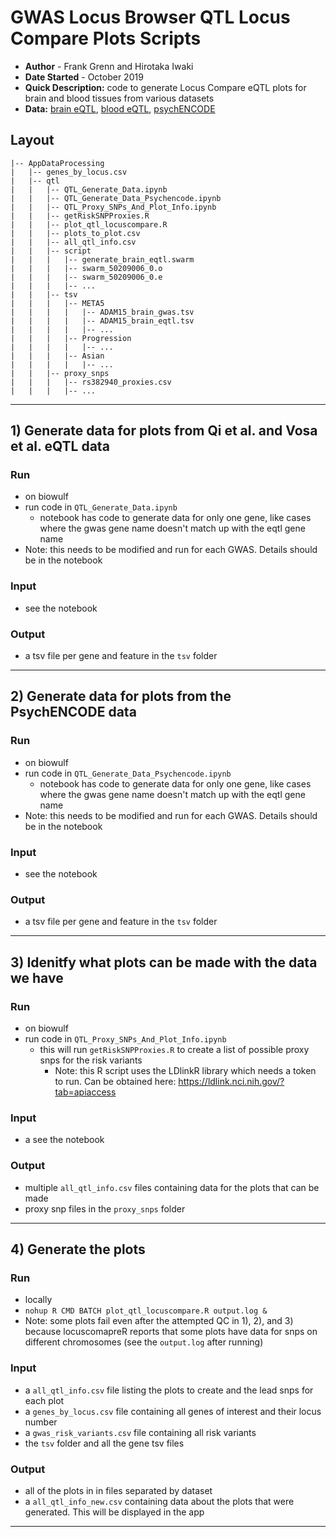 # GWAS Locus Browser QTL Locus Compare Plots Scripts
- **Author** - Frank Grenn and Hirotaka Iwaki
- **Date Started** - October 2019
- **Quick Description:** code to generate Locus Compare eQTL plots for brain and blood tissues from various datasets
- **Data:** [brain eQTL](https://cnsgenomics.com/software/smr/#DataResource), [blood eQTL](https://www.eqtlgen.org/cis-eqtls.html), [psychENCODE](http://resource.psychencode.org/)

## Layout
```
|-- AppDataProcessing
|   |-- genes_by_locus.csv
|   |-- qtl
|   |   |-- QTL_Generate_Data.ipynb
|   |   |-- QTL_Generate_Data_Psychencode.ipynb
|   |   |-- QTL_Proxy_SNPs_And_Plot_Info.ipynb
|   |   |-- getRiskSNPProxies.R
|   |   |-- plot_qtl_locuscompare.R
|   |   |-- plots_to_plot.csv
|   |   |-- all_qtl_info.csv
|   |   |-- script
|   |   |   |-- generate_brain_eqtl.swarm
|   |   |   |-- swarm_50209006_0.o
|   |   |   |-- swarm_50209006_0.e
|   |   |   |-- ...
|   |   |-- tsv
|   |   |   |-- META5
|   |   |   |   |-- ADAM15_brain_gwas.tsv
|   |   |   |   |-- ADAM15_brain_eqtl.tsv
|   |   |   |   |-- ...
|   |   |   |-- Progression
|   |   |   |   |-- ...
|   |   |   |-- Asian
|   |   |   |   |-- ...
|   |   |-- proxy_snps
|   |   |   |-- rs382940_proxies.csv
|   |   |   |-- ...

```

---

## 1) Generate data for plots from Qi et al. and Vosa et al. eQTL data

### Run
* on biowulf
* run code in `QTL_Generate_Data.ipynb`
    * notebook has code to generate data for only one gene, like cases where the gwas gene name doesn't match up with the eqtl gene name
* Note: this needs to be modified and run for each GWAS. Details should be in the notebook

### Input
* see the notebook

### Output
* a tsv file per gene and feature in the `tsv` folder

---

## 2) Generate data for plots from the PsychENCODE data

### Run
* on biowulf
* run code in `QTL_Generate_Data_Psychencode.ipynb`
    * notebook has code to generate data for only one gene, like cases where the gwas gene name doesn't match up with the eqtl gene name
* Note: this needs to be modified and run for each GWAS. Details should be in the notebook

### Input
* see the notebook

### Output
* a tsv file per gene and feature in the `tsv` folder

---

## 3) Idenitfy what plots can be made with the data we have

### Run
* on biowulf
* run code in `QTL_Proxy_SNPs_And_Plot_Info.ipynb`
   * this will run `getRiskSNPProxies.R` to create a list of possible proxy snps for the risk variants
      * Note: this R script uses the LDlinkR library which needs a token to run. Can be obtained here: https://ldlink.nci.nih.gov/?tab=apiaccess

### Input
* a see the notebook

### Output
* multiple `all_qtl_info.csv` files containing data for the plots that can be made
* proxy snp files in the `proxy_snps` folder

---

## 4) Generate the plots

### Run
* locally 
* `nohup R CMD BATCH plot_qtl_locuscompare.R output.log &`
* Note: some plots fail even after the attempted QC in 1), 2), and 3) because locuscomapreR reports that some plots have data for snps on different chromosomes (see the `output.log` after running)

### Input
* a `all_qtl_info.csv` file listing the plots to create and the lead snps for each plot
* a `genes_by_locus.csv` file containing all genes of interest and their locus number
* a `gwas_risk_variants.csv` file containing all risk variants
* the `tsv` folder and all the gene tsv files

### Output
* all of the plots in in files separated by dataset
* a `all_qtl_info_new.csv` containing data about the plots that were generated. This will be displayed in the app

---